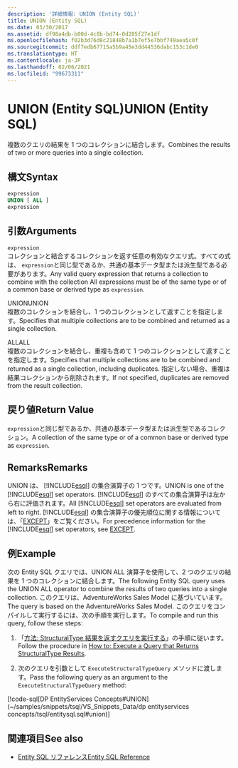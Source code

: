 ```yaml
---
description: '詳細情報: UNION (Entity SQL)'
title: UNION (Entity SQL)
ms.date: 03/30/2017
ms.assetid: df98a4db-b00d-4c8b-bd74-0d285f27e1df
ms.openlocfilehash: f02b3d76d8c21848b7a1b7ef5e7bbf749aea5c0f
ms.sourcegitcommit: ddf7edb67715a5b9a45e3dd44536dabc153c1de0
ms.translationtype: HT
ms.contentlocale: ja-JP
ms.lasthandoff: 02/06/2021
ms.locfileid: "99673311"
---
```

# <a name="union-entity-sql"></a><span data-ttu-id="3987a-103">UNION (Entity SQL)</span><span class="sxs-lookup"><span data-stu-id="3987a-103">UNION (Entity SQL)</span></span>

<span data-ttu-id="3987a-104">複数のクエリの結果を 1 つのコレクションに結合します。</span><span class="sxs-lookup"><span data-stu-id="3987a-104">Combines the results of two or more queries into a single collection.</span></span>  
  
## <a name="syntax"></a><span data-ttu-id="3987a-105">構文</span><span class="sxs-lookup"><span data-stu-id="3987a-105">Syntax</span></span>  
  
```sql  
expression  
UNION [ ALL ]  
expression  
```  
  
## <a name="arguments"></a><span data-ttu-id="3987a-106">引数</span><span class="sxs-lookup"><span data-stu-id="3987a-106">Arguments</span></span>  

 `expression`  
 <span data-ttu-id="3987a-107">コレクションと結合するコレクションを返す任意の有効なクエリ式。すべての式は、 `expression`と同じ型であるか、共通の基本データ型または派生型である必要があります。</span><span class="sxs-lookup"><span data-stu-id="3987a-107">Any valid query expression that returns a collection to combine with the collection All expressions must be of the same type or of a common base or derived type as `expression`.</span></span>  
  
 <span data-ttu-id="3987a-108">UNION</span><span class="sxs-lookup"><span data-stu-id="3987a-108">UNION</span></span>  
 <span data-ttu-id="3987a-109">複数のコレクションを結合し、1 つのコレクションとして返すことを指定します。</span><span class="sxs-lookup"><span data-stu-id="3987a-109">Specifies that multiple collections are to be combined and returned as a single collection.</span></span>  
  
 <span data-ttu-id="3987a-110">ALL</span><span class="sxs-lookup"><span data-stu-id="3987a-110">ALL</span></span>  
 <span data-ttu-id="3987a-111">複数のコレクションを結合し、重複も含めて 1 つのコレクションとして返すことを指定します。</span><span class="sxs-lookup"><span data-stu-id="3987a-111">Specifies that multiple collections are to be combined and returned as a single collection, including duplicates.</span></span> <span data-ttu-id="3987a-112">指定しない場合、重複は結果コレクションから削除されます。</span><span class="sxs-lookup"><span data-stu-id="3987a-112">If not specified, duplicates are removed from the result collection.</span></span>  
  
## <a name="return-value"></a><span data-ttu-id="3987a-113">戻り値</span><span class="sxs-lookup"><span data-stu-id="3987a-113">Return Value</span></span>  

 <span data-ttu-id="3987a-114">`expression`と同じ型であるか、共通の基本データ型または派生型であるコレクション。</span><span class="sxs-lookup"><span data-stu-id="3987a-114">A collection of the same type or of a common base or derived type as `expression`.</span></span>  
  
## <a name="remarks"></a><span data-ttu-id="3987a-115">Remarks</span><span class="sxs-lookup"><span data-stu-id="3987a-115">Remarks</span></span>  

 <span data-ttu-id="3987a-116">UNION は、 [!INCLUDE[esql](../../../../../../includes/esql-md.md)] の集合演算子の 1 つです。</span><span class="sxs-lookup"><span data-stu-id="3987a-116">UNION is one of the [!INCLUDE[esql](../../../../../../includes/esql-md.md)] set operators.</span></span> <span data-ttu-id="3987a-117">[!INCLUDE[esql](../../../../../../includes/esql-md.md)] のすべての集合演算子は左から右に評価されます。</span><span class="sxs-lookup"><span data-stu-id="3987a-117">All [!INCLUDE[esql](../../../../../../includes/esql-md.md)] set operators are evaluated from left to right.</span></span> <span data-ttu-id="3987a-118">[!INCLUDE[esql](../../../../../../includes/esql-md.md)] の集合演算子の優先順位に関する情報については、「[EXCEPT](except-entity-sql.md)」をご覧ください。</span><span class="sxs-lookup"><span data-stu-id="3987a-118">For precedence information for the [!INCLUDE[esql](../../../../../../includes/esql-md.md)] set operators, see [EXCEPT](except-entity-sql.md).</span></span>  
  
## <a name="example"></a><span data-ttu-id="3987a-119">例</span><span class="sxs-lookup"><span data-stu-id="3987a-119">Example</span></span>  

 <span data-ttu-id="3987a-120">次の Entity SQL クエリでは、UNION ALL 演算子を使用して、2 つのクエリの結果を 1 つのコレクションに結合します。</span><span class="sxs-lookup"><span data-stu-id="3987a-120">The following Entity SQL query uses the UNION ALL operator to combine the results of two queries into a single collection.</span></span> <span data-ttu-id="3987a-121">このクエリは、AdventureWorks Sales Model に基づいています。</span><span class="sxs-lookup"><span data-stu-id="3987a-121">The query is based on the AdventureWorks Sales Model.</span></span> <span data-ttu-id="3987a-122">このクエリをコンパイルして実行するには、次の手順を実行します。</span><span class="sxs-lookup"><span data-stu-id="3987a-122">To compile and run this query, follow these steps:</span></span>  
  
1. <span data-ttu-id="3987a-123">「[方法: StructuralType 結果を返すクエリを実行する](../how-to-execute-a-query-that-returns-structuraltype-results.md)」の手順に従います。</span><span class="sxs-lookup"><span data-stu-id="3987a-123">Follow the procedure in [How to: Execute a Query that Returns StructuralType Results](../how-to-execute-a-query-that-returns-structuraltype-results.md).</span></span>  
  
2. <span data-ttu-id="3987a-124">次のクエリを引数として `ExecuteStructuralTypeQuery` メソッドに渡します。</span><span class="sxs-lookup"><span data-stu-id="3987a-124">Pass the following query as an argument to the `ExecuteStructuralTypeQuery` method:</span></span>  
  
 [!code-sql[DP EntityServices Concepts#UNION](~/samples/snippets/tsql/VS_Snippets_Data/dp entityservices concepts/tsql/entitysql.sql#union)]  
  
## <a name="see-also"></a><span data-ttu-id="3987a-125">関連項目</span><span class="sxs-lookup"><span data-stu-id="3987a-125">See also</span></span>

- [<span data-ttu-id="3987a-126">Entity SQL リファレンス</span><span class="sxs-lookup"><span data-stu-id="3987a-126">Entity SQL Reference</span></span>](entity-sql-reference.md)
